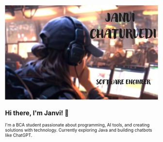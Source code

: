   ![Project Banner](https://raw.githubusercontent.com/JANVI-CHATURVEDI/JANVI-CHATURVEDI/main/assets/pic1.JPG)

  ## Hi there, I'm Janvi! 👋
I'm a BCA student passionate about programming, AI tools, and creating solutions with technology. Currently exploring Java and building chatbots like ChatGPT.

<!--
**JANVI-CHATURVEDI/JANVI-CHATURVEDI** is a ✨ _special_ ✨ repository because its `README.md` (this file) appears on your GitHub profile.

Here are some ideas to get you started:

- 🔭 I’m currently working on ...
- 🌱 I’m currently learning ...
- 👯 I’m looking to collaborate on ...
- 🤔 I’m looking for help with ...
- 💬 Ask me about ...
- 📫 How to reach me: ...
- 😄 Pronouns: ...
- ⚡ Fun fact: ...
-->
